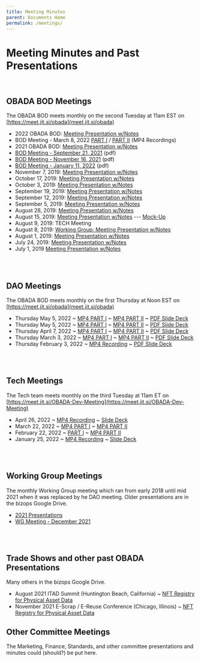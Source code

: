 ```yaml
--- 
title: Meeting Minutes
parent: Documents Home
permalink: /meetings/
---
```


# Meeting Minutes and Past Presentations


<br>

## OBADA BOD Meetings
The OBADA BOD meets monthly on the second Tuesday at 11am EST on [https://meet.jit.si/obada](meet.jit.si/obada)

  + 2022 OBADA BOD: [Meeting Presentation w/Notes](https://drive.google.com/drive/folders/1HDTleDuylO-4s9SSnXsuzT_i4QTJEzlr?usp=sharing)
  + BOD Meeting - March 8, 2022 [PART I](https://www.dropbox.com/sh/e25de0g855x0w15/AAAKD2bV2dAl4W4EjS4Z0k8Ha/obada-bod%20on%202022-03-08%2017-07.mp4?dl=0) / [PART II](https://www.dropbox.com/sh/e25de0g855x0w15/AAD5UvgBH0IIf2xiJL8bSwOMa/obada-bod%20on%202022-03-08%2017-33.mp4?dl=0) (MP4 Recordings)
  + 2021 OBADA BOD: [Meeting Presentation w/Notes](https://drive.google.com/drive/folders/1u_VvpKaURcZ_kTz3QE_u_fJDnx5jVksM?usp=sharing)
+ [BOD Meeting - September 21, 2021](/presentations/2021/OBADA-BOD-Sep_21_21.pdf) (pdf)
+ [BOD Meeting - November 16, 2021](/presentations/2021/OBADA-BOD-Nov_16_21.pdf) (pdf)
+ [BOD Meeting - January 11, 2022](/presentations/2022/OBADA-BOD-Jan_11_22.pdf) (pdf)
 + November 7, 2019: [Meeting Presentation w/Notes](https://docs.google.com/presentation/d/1QMtDy43yBfMdiVE5itZAui_hHZM65Ai9Kzs4ULOM4zQ/edit?usp=sharing)
  + October 17, 2019: [Meeting Presentation w/Notes](https://docs.google.com/presentation/d/1j0VRM8VDldQDe9Zj97WF7PM4UBxb-lOFKAcXjDeIebo/edit?usp=sharing)
  + October 3, 2019: [Meeting Presentation w/Notes](https://docs.google.com/presentation/d/1tdErKB4IddL-fJQYAyqjIyPAEFMuw6fGufACInBsYkI/edit?usp=sharing)
  + September 19, 2019: [Meeting Presentation w/Notes](https://docs.google.com/presentation/d/1kTpKJXWgrtBaSahEk4O2R90UqhTdBwPv0tyUrp-bE5A/edit?usp=sharing)
  + September 12, 2019: [Meeting Presentation w/Notes](https://docs.google.com/presentation/d/1A2q84TJyO-xnbLdlZwu5FNZ7LUOxg8BfFnmjnHg2fFw/edit?usp=sharing)
  + September 5, 2019: [Meeting Presentation w/Notes](https://docs.google.com/presentation/d/13aJB1cDD_MwNVwIJSCh9hgighSzkWPKfkM-RONXuItk/edit?usp=sharing)
  + August 28, 2019:  [Meeting Presentation w/Notes](https://docs.google.com/presentation/d/1XScfHF2g4MAZucLASIe34qA2kHU61PFfiOsbowCwtTA/edit#slide=id.g34073a5aeb_0_11)
  + August 15, 2019:  [Meeting Presentation w/Notes](https://docs.google.com/presentation/d/18ZBNJ64l5vqFZS__GTxqUDQx4YeKhNTcvQVLaKKt-zA/edit#slide=id.g5ebbd0f555_0_346) --- [Mock-Up](https://app.moqups.com/TSPQzikset/view/page/aa9df7b72)
  + August 9, 2019:  TECH Meeting
  + August 8, 2019:  [Working Group: Meeting Presentation w/Notes](https://docs.google.com/presentation/d/1Cnp2vp66gMfBv7myVYVTLYTiVC61wHuwqF_-cLHIXT4/edit)
  + August 1, 2019:  [Meeting Presentation w/Notes](https://docs.google.com/presentation/d/1o3jMcZFNCgo02bVt90zAE4jUaYXUcJjpybPUUIBG--Y/edit?usp=sharing)
  + July 24, 2019:  [Meeting Presentation w/Notes](https://docs.google.com/presentation/d/1dc5HZUkFshlYlDi5vdlV8d_mtNbGI7K_Sqb06uAUqi8/edit#slide=id.g5da697657d_0_97)  
  + July 1, 2019  [Meeting Presentation w/Notes](https://docs.google.com/presentation/d/1uJCPaoYVRO-CrCgkgR68d_gIyH9ajItj5xM4nbVCCJc/mobilepresent?slide=id.g5d618b7951_0_1025) 

<br><br>


## DAO Meetings
The OBADA BOD meets monthly on the first Thursday at Noon EST on [https://meet.jit.si/obada](meet.jit.si/obada)

* Thursday May 5, 2022 
~ [MP4 PART I](https://www.dropbox.com/s/9anijph0zpfatzb/obada%20on%202022-05-05%2017-04.mp4?dl=0) 
~ [MP4 PART II](https://www.dropbox.com/s/cadnp091wy4iqei/obada%20on%202022-05-05%2017-40.mp4?dl=0) 
~ [PDF Slide Deck](/dao/presentations/2022/OBADA%20DAO%20Meeting%2005.05.22.pdf) 
* Thursday May 5, 2022
~ [MP4 PART I](https://www.dropbox.com/s/9anijph0zpfatzb/obada%20on%202022-05-05%2017-04.mp4?dl=0) 
~ [MP4 PART II](https://www.dropbox.com/s/cadnp091wy4iqei/obada%20on%202022-05-05%2017-40.mp4?dl=0)
~ [PDF Slide Deck](/dao/presentations/2022/OBADA%20DAO%20Meeting%2005.05.22.pdf)
* Thursday April 7, 2022
~ [MP4 PART I](https://www.dropbox.com/s/a6i4lqpqrrg1o5m/obada%20on%202022-04-07%2017-07.mp4?dl=0)
~ [MP4 PART II](https://www.dropbox.com/s/xoflinqtus0y57t/obada%20on%202022-04-07%2017-23.mp4?dl=0)
~ [PDF Slide Deck](/dao/presentations/2022/OBADA%20DAO%20Meeting%2004.07.22%20-%20Final.pdf)
* Thursday March 3, 2022
~ [MP4 PART I](https://www.dropbox.com/sh/e25de0g855x0w15/AABpiceuTu7Gwp_nbdEvpFuPa/obada%20dao%20on%202022-03-03%2018-02.mp4?dl=0)
~ [MP4 PART II](https://www.dropbox.com/sh/e25de0g855x0w15/AABJhxM90LWHfSEgFfZ184Vua/obada%20dao%20on%202022-03-03%2018-33.mp4?dl=0)
~ [PDF Slide Deck](/dao/presentations/2022/OBADA-DAO-Mar_3_22.pdf)
* Thursday February 3, 2022 
~ [MP4 Recording](https://www.dropbox.com/s/8ucrhchmu86pgzu/obada%20on%202022-02-03%2018-29.mp4?dl=0)
~ [PDF Slide Deck](/dao/presentations/2022/OBADA-DAO-Feb_3_22.pdf)

<br><br>
    
## Tech Meetings
The Tech team meets monthly on the third Tuesday at 11am ET on [https://meet.jit.si/OBADA-Dev-Meeting](https://meet.jit.si/OBADA-Dev-Meeting)
* April 26, 2022
~ [MP4 Recording](https://www.dropbox.com/s/zteujf5ji52yxer/obada-dev-meeting%20on%202022-04-26%2016-07.mp4?dl=0)
~ [Slide Deck](https://docs.google.com/presentation/d/1JspHrOePm3rKQFHqVTOiVVX8ee57rVS8YIq0VblGbAA/edit?usp=sharing)
* March 22, 2022
~ [MP4 PART I](https://www.dropbox.com/s/792tde2lawcixts/obada-dev-meeting%20on%202022-03-22%2016-26.mp4?dl=0) 
~ [MP4 PART II](https://www.dropbox.com/s/ly5n30soixyntyi/obada-dev-meeting%20on%202022-03-22%2017-43.mp4?dl=0)
* February 22, 2022
~ [PART I](https://www.dropbox.com/s/p81264z2945wtvq/obada-dev-meeting%20on%202022-02-22%2016-57.mp4?dl=0) 
~ [MP4 PART II](https://www.dropbox.com/s/xidgfogniaj26ob/obada-dev-meeting%20on%202022-02-22%2017-03.mp4?dl=0)  
* January 25, 2022
~ [MP4 Recording](https://www.dropbox.com/s/s8knxu4t3zdjxeg/obada-dev-meeting%20on%202022-01-25%2017-44.mp4?dl=0)
~ [Slide Deck](https://docs.google.com/presentation/d/1NVTqhLU9jWVcviFmBoKg4nqxwnuyPivc2smyqeBZfT4/edit?usp=sharing)

<br><br>

## Working Group Meetings

The monthly Working Group meeting which ran from early 2018 until mid 2021 when it was replaced by he DAO meeting.   Older presentations are in the bizops Google Drive.

* [2021 Presentations](https://drive.google.com/drive/folders/1ZadjfhI-RsFLCp-MxpUaRv_UqSdwxA8s)
* [WG Meeting - December 2021](/presentations/2021/OBADA-WG-Dec2021.pdf) 

<br><br>

## Trade Shows and other past OBADA Presentations
Many others in the bizops Google Drive.

* August 2021 ITAD Summit (Huntington Beach, California) ~ [NFT Registry for Physical Asset Data](/presentations/2021/OBADA-ITAD-SUMMIT-Aug2021.pdf) 
* November 2021 E-Scrap / E-Reuse Conference (Chicago, Illinois) ~ [NFT Registry for Physical Asset Data](/presentations/2021/OBADA-EScrap-EReuse-Conf-Nov2021.pdf) 


## Other Committee Meetings
The Marketing, Finance, Standards, and other committee presentations and minutes could (should?) be put here.
